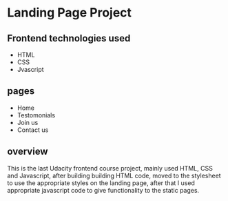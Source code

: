 # Landing Page Project

## Frontend technologies used

- HTML
- CSS
- Jvascript

## pages

- Home
- Testomonials
- Join us
- Contact us

## overview

This is the last Udacity frontend course project, mainly used HTML, CSS and Javascript, after building building HTML code, moved to the stylesheet to use the appropriate styles on the landing page, after that I used appropriate javascript code to give functionality to the static pages.
